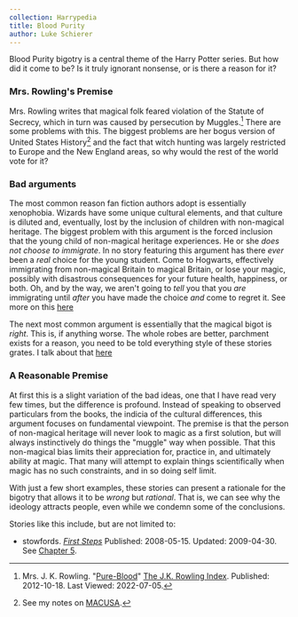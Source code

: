 ```yaml
---
collection: Harrypedia
title: Blood Purity
author: Luke Schierer
---
```


Blood Purity bigotry is a central theme of the Harry Potter series. But how
did it come to be? Is it truly ignorant nonsense, or is there a reason for it?

### Mrs. Rowling's Premise

Mrs. Rowling writes that magical folk feared violation of the Statute of
Secrecy, which in turn was caused by persecution by Muggles.[^220705-4] There
are some problems with this. The biggest problems are her bogus version of
United States History[^220705-5] and the fact that witch hunting was largely
restricted to Europe and the New England areas, so why would the rest of the
world vote for it?

[^220705-5]: See my notes on [MACUSA].

[MACUSA]: /Harrypedia/macusa/

[^220705-4]: Mrs. J. K. Rowling. "[Pure-Blood](https://www.rowlingindex.org/work/pmpbl/)" [The J.K. Rowling Index](https://www.rowlingindex.org). Published: 2012-10-18. Last Viewed: 2022-07-05.

### Bad arguments

The most common reason fan fiction authors adopt is essentially xenophobia.
Wizards have some unique cultural elements, and that culture is diluted
and, eventually, lost by the inclusion of children with non-magical
heritage. The biggest problem with this argument is the forced
inclusion that the young child of non-magical heritage experiences.
He or she _does not choose to immigrate_. In no story featuring this
argument has there _ever_ been a _real_ choice for the young student.
Come to Hogwarts, effectively immigrating from non-magical Britain to
magical Britain, or lose your magic, possibly with disastrous
consequences for your future health, happiness, or both. Oh, and by
the way, we aren't going to _tell_ you that you _are_ immigrating until
_after_ you have made the choice _and_ come to regret it. See more on
this [here][Immigration]

The next most common argument is essentially that the magical bigot is
_right_. This is, if anything worse. The whole robes are better,
parchment exists for a reason, you need to be told everything style of
these stories grates. I talk about that [here][Condescension]

### A Reasonable Premise

At first this is a slight variation of the bad ideas, one that I have
read very few times, but the difference is profound. Instead of
speaking to observed particulars from the books, the indicia of the
cultural differences, this argument focuses on fundamental viewpoint.
The premise is that the person of non-magical heritage will never look
to magic as a first solution, but will always instinctively do things
the "muggle" way when possible. That this non-magical bias limits
their appreciation for, practice in, and ultimately ability at magic.
That many will attempt to explain things scientifically when magic has
no such constraints, and in so doing self limit.

With just a few short examples, these stories can present a rationale
for the bigotry that allows it to be _wrong_ but _rational_. That is,
we can see why the ideology attracts people, even while we condemn some
of the conclusions.

Stories like this include, but are not limited to:

- stowfords. _[First Steps](https://www.fanfiction.net/s/4257626/)_ Published: 2008-05-15. Updated: 2009-04-30. See [Chapter 5](https://www.fanfiction.net/s/4257626/5/First-Steps).

[Immigration]: /Harrypedia/culture/immigration/
[Condescension]: /Harrypedia/culture/condissention/

